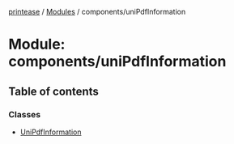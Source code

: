 [printease](../README.md) / [Modules](../modules.md) / components/uniPdfInformation

# Module: components/uniPdfInformation

## Table of contents

### Classes

- [UniPdfInformation](../classes/components_uniPdfInformation.UniPdfInformation.md)
